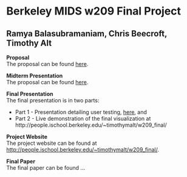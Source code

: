 #
<h1>Berkeley MIDS w209 Final Project</h1>
<h2>Ramya Balasubramaniam, Chris Beecroft, Timothy Alt</h2>

<b>Proposal</b><br>
The proposal can be found <a href="https://github.com/timothymalt/w209-final-project/blob/master/proposal/W209%20-%20Final%20Project%20Proposal%2C%20Chris%2C%20Ramya%20and%20Tim.pdf" target="_blank">here</a>.

<b>Midterm Presentation</b><br>
The proposal can be found <a href="https://github.com/timothymalt/w209-final-project/blob/master/proposal/W209%20-%20Final%20Project%20Proposal%2C%20Chris%2C%20Ramya%20and%20Tim.pdf" target="_blank">here</a>.

<b>Final Presentation</b><br>
The final presentation is in two parts:
<ul><li>Part 1 - Presentation detailing user testing, <a href="" target="_blank">here</a>, and </li>
  <li>Part 2 - Live demonstration of the final visualization at http://people.ischool.berkeley.edu/~timothymalt/w209_final/
</ul>  
  
<b>Project Website</b><br>
The project website can be found at <a href="http://people.ischool.berkeley.edu/~timothymalt/w209_final/" target="_blank">http://people.ischool.berkeley.edu/~timothymalt/w209_final/</a>. 
  
<b>Final Paper</b><br>
The final paper can be found ...
